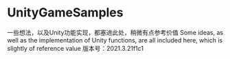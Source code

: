 # UnityGameSamples
一些想法，以及Unity功能实现，都塞进此处，稍微有点参考价值
Some ideas, as well as the implementation of Unity functions, are all included here, which is slightly of reference value
版本号：2021.3.21f1c1
